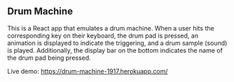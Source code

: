 ## Drum Machine

This is a React app that emulates a drum machine. When a user hits the corresponding key on their keyboard, the drum pad is pressed, an animation is displayed to indicate the triggering, and a drum sample (sound) is played. Additionally, the display bar on the bottom indicates the name of the drum pad being pressed.

Live demo: https://drum-machine-1917.herokuapp.com/
